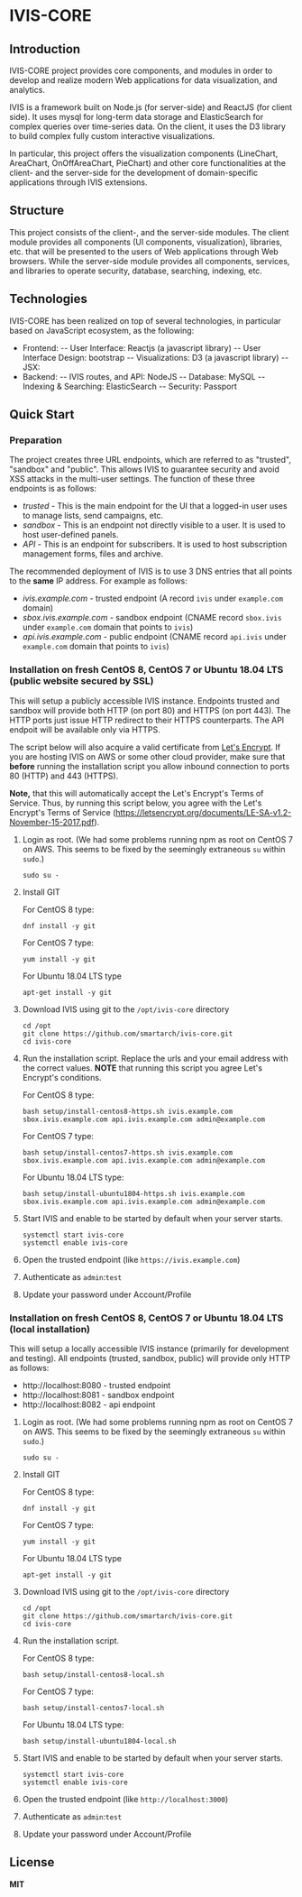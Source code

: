 # IVIS-CORE
## Introduction 
IVIS-CORE project provides core components, and modules in order to develop and realize modern Web applications for data visualization, and analytics.

IVIS is a framework built on Node.js (for server-side) and ReactJS (for client side). It uses mysql for long-term data storage and ElasticSearch for complex queries over time-series data. On the client, it uses the D3 library to build complex fully custom interactive visualizations.

In particular, this project offers the visualization components (LineChart, AreaChart, OnOffAreaChart, PieChart) and other core functionalities at the client- and the server-side for the development of domain-specific applications through IVIS extensions.

## Structure
This project consists of the client-, and the server-side modules. The client module provides all components (UI components, visualization), libraries, etc. that will be presented to the users of Web applications through Web browsers. While the server-side module provides all components, services, and libraries to operate security, database, searching, indexing, etc.

## Technologies
IVIS-CORE has been realized on top of several technologies, in particular based on JavaScript ecosystem, as the following:

- Frontend: 
-- User Interface: Reactjs (a javascript library)
-- User Interface Design: bootstrap
-- Visualizations: D3 (a javascript library)
-- JSX:
- Backend:
-- IVIS routes, and API: NodeJS
-- Database: MySQL
-- Indexing & Searching: ElasticSearch
-- Security: Passport


## Quick Start

### Preparation
The project creates three URL endpoints, which are referred to as "trusted", "sandbox" and "public". This allows IVIS
to guarantee security and avoid XSS attacks in the multi-user settings. The function of these three endpoints is as follows:
- *trusted* - This is the main endpoint for the UI that a logged-in user uses to manage lists, send campaigns, etc.
- *sandbox* - This is an endpoint not directly visible to a user. It is used to host user-defined panels.
- *API* - This is an endpoint for subscribers. It is used to host subscription management forms, files and archive.

The recommended deployment of IVIS is to use 3 DNS entries that all points to the **same** IP address. For example as follows:
- *ivis.example.com* - trusted endpoint (A record `ivis` under `example.com` domain)
- *sbox.ivis.example.com* - sandbox endpoint (CNAME record `sbox.ivis` under `example.com` domain that points to `ivis`)
- *api.ivis.example.com* - public endpoint (CNAME record `api.ivis` under `example.com` domain that points to `ivis`)


### Installation on fresh CentOS 8, CentOS 7 or Ubuntu 18.04 LTS (public website secured by SSL)

This will setup a publicly accessible IVIS instance. Endpoints trusted and sandbox will provide both HTTP (on port 80)
and HTTPS (on port 443). The HTTP ports just issue HTTP redirect to their HTTPS counterparts. The API endpoit will be 
available only via HTTPS. 

The script below will also acquire a valid certificate from [Let's Encrypt](https://letsencrypt.org/).
If you are hosting IVIS on AWS or some other cloud provider, make sure that **before** running the installation
script you allow inbound connection to ports 80 (HTTP) and 443 (HTTPS).

**Note,** that this will automatically accept the Let's Encrypt's Terms of Service.
Thus, by running this script below, you agree with the Let's Encrypt's Terms of Service (https://letsencrypt.org/documents/LE-SA-v1.2-November-15-2017.pdf).



1. Login as root. (We had some problems running npm as root on CentOS 7 on AWS. This seems to be fixed by the seemingly extraneous `su` within `sudo`.)
    ```
    sudo su -
    ```

2. Install GIT

   For CentOS 8 type:
    ```
    dnf install -y git
    ```

   For CentOS 7 type:
    ```
    yum install -y git
    ```

   For Ubuntu 18.04 LTS type
    ```
    apt-get install -y git
    ```

3. Download IVIS using git to the `/opt/ivis-core` directory
    ```
    cd /opt
    git clone https://github.com/smartarch/ivis-core.git
    cd ivis-core
    ```

4. Run the installation script. Replace the urls and your email address with the correct values. **NOTE** that running this script you agree
   Let's Encrypt's conditions.

   For CentOS 8 type:
    ```
    bash setup/install-centos8-https.sh ivis.example.com sbox.ivis.example.com api.ivis.example.com admin@example.com
    ```

   For CentOS 7 type:
    ```
    bash setup/install-centos7-https.sh ivis.example.com sbox.ivis.example.com api.ivis.example.com admin@example.com
    ```

   For Ubuntu 18.04 LTS type:
    ```
    bash setup/install-ubuntu1804-https.sh ivis.example.com sbox.ivis.example.com api.ivis.example.com admin@example.com
    ```

5. Start IVIS and enable to be started by default when your server starts.
    ```
    systemctl start ivis-core
    systemctl enable ivis-core
    ```

6. Open the trusted endpoint (like `https://ivis.example.com`)

7. Authenticate as `admin`:`test`

8. Update your password under Account/Profile



### Installation on fresh CentOS 8, CentOS 7 or Ubuntu 18.04 LTS (local installation)

This will setup a locally accessible IVIS instance (primarily for development and testing).
All endpoints (trusted, sandbox, public) will provide only HTTP as follows:
- http://localhost:8080 - trusted endpoint
- http://localhost:8081 - sandbox endpoint
- http://localhost:8082 - api endpoint

1. Login as root. (We had some problems running npm as root on CentOS 7 on AWS. This seems to be fixed by the seemingly extraneous `su` within `sudo`.)
    ```
    sudo su -
    ```

2. Install GIT

   For CentOS 8 type:
    ```
    dnf install -y git
    ```

   For CentOS 7 type:
    ```
    yum install -y git
    ```

   For Ubuntu 18.04 LTS type
    ```
    apt-get install -y git
    ```

3. Download IVIS using git to the `/opt/ivis-core` directory
    ```
    cd /opt
    git clone https://github.com/smartarch/ivis-core.git
    cd ivis-core
    ```

4. Run the installation script.

   For CentOS 8 type:
    ```
    bash setup/install-centos8-local.sh
    ```

   For CentOS 7 type:
    ```
    bash setup/install-centos7-local.sh
    ```

   For Ubuntu 18.04 LTS type:
    ```
    bash setup/install-ubuntu1804-local.sh
    ```

5. Start IVIS and enable to be started by default when your server starts.
    ```
    systemctl start ivis-core
    systemctl enable ivis-core
    ```

6. Open the trusted endpoint (like `http://localhost:3000`)

7. Authenticate as `admin`:`test`

8. Update your password under Account/Profile




## License

  **MIT**
